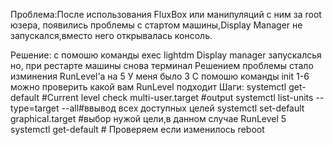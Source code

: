 Проблема:После использования FluxBox или манипуляций с ним за root юзера,
появились проблемы с стартом машины,Display Manager не запускался,вместо него открывалась 
консоль.

Решение:
с помошю команды exec lightdm Display manager запускалсья 
но, при рестарте машины снова терминал
Решением проблемы стало изминения RunLevel'a на 5 
У меня было 3 
С помошю команды init 1-6 можно проверить какой вам RunLevel подходит
Шаги:
systemctl get-default #Current level check 
multi-user.target #output 
systemctl list-units --type=target --all#ввывод всех доступных целей 
systemctl set-default graphical.target #выбор нужой цели,в данном случае RunLevel 5 
systemctl get-default # Проверяем если изменилось 
reboot